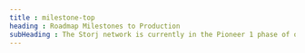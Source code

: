```yaml
---
title : milestone-top
heading : Roadmap Milestones to Production
subHeading : The Storj network is currently in the Pioneer 1 phase of our V3 beta. Those who sign up for our waitlist can also participate in our Beta ahead of production later this year.
---
```

